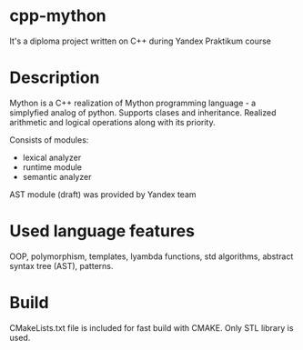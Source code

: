 # cpp-mython
It's a diploma project written on C++ during Yandex Praktikum course

# Description
Mython is a C++ realization of Mython programming language - a simplyfied analog of python. Supports clases and inheritance. Realized arithmetic and logical operations along with its priority.

Consists of modules:

* lexical analyzer
* runtime module
* semantic analyzer

AST module (draft) was provided by Yandex team

# Used language features
OOP, polymorphism, templates, lyambda functions, std algorithms, abstract syntax tree (AST), patterns.

# Build
CMakeLists.txt file is included for fast build with CMAKE. Only STL library is used.
